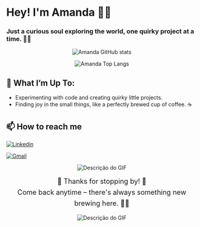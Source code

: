 # Hey! I'm Amanda 👋✨

### Just a curious soul exploring the world, one quirky project at a time. 👩‍💻

<div align="center">

![Amanda GitHub stats](https://github-readme-stats.vercel.app/api?username=Amandabezsiv&show_icons=true&theme=radical&hide_rank=true)


![Amanda Top Langs](https://github-readme-stats.vercel.app/api/top-langs/?username=Amandabezsiv&layout=compact)

</div>

## 💬 What I’m Up To:
- Experimenting with code and creating quirky little projects.
- Finding joy in the small things, like a perfectly brewed cup of coffee. ☕

##  📫 How to reach me

 
[![Linkedin](https://img.shields.io/badge/LinkedIn-0077B5?style=for-the-badge&logo=linkedin&logoColor=white)](https://www.linkedin.com/in/amandabezsilv/) 


[![Gmail](https://img.shields.io/badge/Gmail-D14836?style=for-the-badge&logo=gmail&logoColor=white)](mailto:amandabezsilv@gmail.com)



<div align="center">

![Descrição do GIF](https://media.giphy.com/media/tgNpIoE3IluB0bpEYl/giphy.gif?cid=ecf05e47wvg2osbo314hkr4dc6utp3jlxy5tfemtmfis585b&ep=v1_gifs_search&rid=giphy.gif&ct=g)


</div>

<div align="center" style="font-size: 18px; line-height: 1.6;">
  🌟 Thanks for stopping by! 🌟<br>
  Come back anytime – there's always something new brewing here. 🧙‍♀️
</div>

<div align="center">

![Descrição do GIF](https://i.giphy.com/media/v1.Y2lkPTc5MGI3NjExYjI0a3RjYjg0azBnbWgzeDh5OGllaWV1cWU0OXJnZjdieHl6Z2ZnMCZlcD12MV9pbnRlcm5hbF9naWZfYnlfaWQmY3Q9Zw/rVFxpI3CIO8O8UycBK/giphy.gif)

</div>
